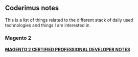 ## Coderimus notes

This is a list of things related to the different stack of daily used technologies and things I am interested in.

### Magento 2
#### [MAGENTO 2 CERTIFIED PROFESSIONAL DEVELOPER NOTES](Magento2/MAGENTO%202%20CERTIFIED%20PROFESSIONAL%20DEVELOPER/README.md)
